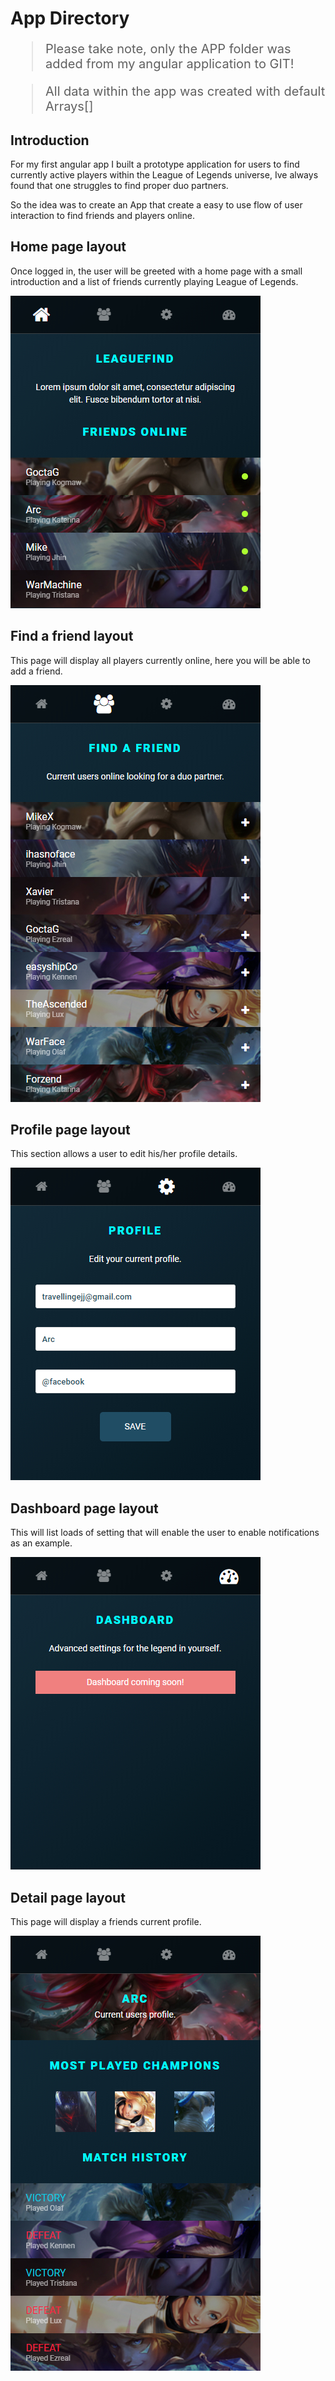 # App Directory
<blockquote style="font-size: 20px;">
  Please take note, only the APP folder was added from my angular application to GIT!
</blockquote>
<blockquote style="font-size: 20px;">
  All data within the app was created with default Arrays[]
</blockquote>
<h2>Introduction</h2>
<p>For my first angular app I built a prototype application for users to find currently active players within the League of Legends universe, Ive always found that one struggles to find proper duo partners.</p>
<p>So the idea was to create an App that create a easy to use flow of user interaction to find friends and players online.</p>
<h2>Home page layout</h2>
<p>Once logged in, the user will be greeted with a home page with a small introduction and a list of friends currently playing League of Legends.</p>
<img src="https://github.com/edwiljonas/app/blob/master/home.jpg?raw=true">
<br>
<h2>Find a friend layout</h2>
<p>This page will display all players currently online, here you will be able to add a friend.</p>
<img src="https://github.com/edwiljonas/app/blob/master/find-a-friend.jpg?raw=true">
<br>
<h2>Profile page layout</h2>
<p>This section allows a user to edit his/her profile details.</p>
<img src="https://github.com/edwiljonas/app/blob/master/profile.jpg?raw=true">
<br>
<h2>Dashboard page layout</h2>
<p>This will list loads of setting that will enable the user to enable notifications as an example.</p>
<img src="https://github.com/edwiljonas/app/blob/master/dashboard.jpg?raw=true">
<br>
<h2>Detail page layout</h2>
<p>This page will display a friends current profile.</p>
<img src="https://github.com/edwiljonas/app/blob/master/detail.jpg?raw=true">
<br>
